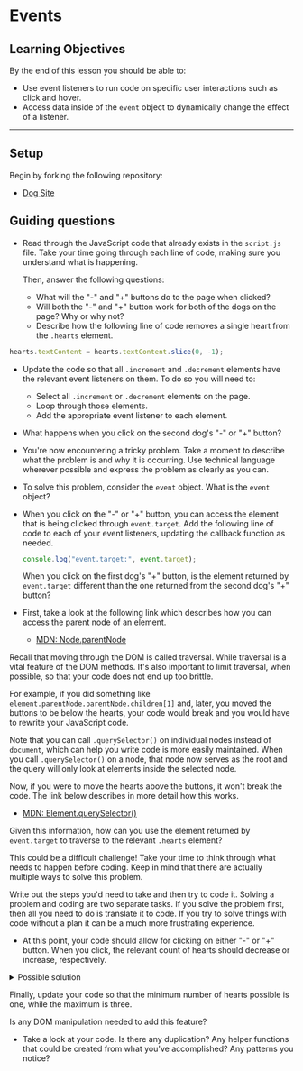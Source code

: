 # Events

## Learning Objectives

By the end of this lesson you should be able to:

- Use event listeners to run code on specific user interactions such as click and hover.
- Access data inside of the `event` object to dynamically change the effect of a listener.

---

## Setup

Begin by forking the following repository:

- [Dog Site](https://github.com/pursuit-curriculum-resources/starter-events)

## Guiding questions

- Read through the JavaScript code that already exists in the `script.js` file. Take your time going through each line of code, making sure you understand what is happening.

  Then, answer the following questions:

  - What will the "-" and "+" buttons do to the page when clicked?
  - Will both the "-" and "+" button work for both of the dogs on the page? Why or why not?
  - Describe how the following line of code removes a single heart from the `.hearts` element.

```js
hearts.textContent = hearts.textContent.slice(0, -1);
```

- Update the code so that all `.increment` and `.decrement` elements have the relevant event listeners on them. To do so you will need to:

  - Select all `.increment` or `.decrement` elements on the page.
  - Loop through those elements.
  - Add the appropriate event listener to each element.

- What happens when you click on the second dog's "-" or "+" button?

- You're now encountering a tricky problem. Take a moment to describe what the problem is and why it is occurring. Use technical language wherever possible and express the problem as clearly as you can.

- To solve this problem, consider the `event` object. What is the `event` object?

- When you click on the "-" or "+" button, you can access the element that is being clicked through `event.target`. Add the following line of code to each of your event listeners, updating the callback function as needed.

  ```js
  console.log("event.target:", event.target);
  ```

  When you click on the first dog's "+" button, is the element returned by `event.target` different than the one returned from the second dog's "+" button?

- First, take a look at the following link which describes how you can access the parent node of an element.

  - [MDN: Node.parentNode](https://developer.mozilla.org/en-US/docs/Web/API/Node/parentNode)

Recall that moving through the DOM is called traversal. While traversal is a vital feature of the DOM methods. It's also important to limit traversal, when possible, so that your code does not end up too brittle.

For example, if you did something like `element.parentNode.parentNode.children[1]` and, later, you moved the buttons to be below the hearts, your code would break and you would have to rewrite your JavaScript code.

Note that you can call `.querySelector()` on individual nodes instead of `document`, which can help you write code is more easily maintained. When you call `.querySelector()` on a node, that node now serves as the root and the query will only look at elements inside the selected node.

Now, if you were to move the hearts above the buttons, it won't break the code. The link below describes in more detail how this works.

- [MDN: Element.querySelector()](https://developer.mozilla.org/en-US/docs/Web/API/Element/querySelector)

Given this information, how can you use the element returned by `event.target` to traverse to the relevant `.hearts` element?

This could be a difficult challenge! Take your time to think through what needs to happen before coding. Keep in mind that there are actually multiple ways to solve this problem.

Write out the steps you'd need to take and then try to code it. Solving a problem and coding are two separate tasks. If you solve the problem first, then all you need to do is translate it to code. If you try to solve things with code without a plan it can be a much more frustrating experience.

- At this point, your code should allow for clicking on either "-" or "+" button. When you click, the relevant count of hearts should decrease or increase, respectively.

<details><summary>Possible solution</summary>

```js
const incrementButtons = document.querySelectorAll(".increment");

for (let button of incrementButtons) {
  button.addEventListener("click", (e) => {
    const hearts = e.target.parentNode.parentNode.querySelector(".hearts");
    hearts.textContent += "❤";
  });
}

const decrementButtons = document.querySelectorAll(".decrement");

for (let button of decrementButtons) {
  button.addEventListener("click", (e) => {
    const hearts = e.target.parentNode.parentNode.querySelector(".hearts");
    hearts.textContent = hearts.textContent.slice(0, -1);
  });
}
```

</details>

Finally, update your code so that the minimum number of hearts possible is one, while the maximum is three.

Is any DOM manipulation needed to add this feature?

- Take a look at your code. Is there any duplication? Any helper functions that could be created from what you've accomplished? Any patterns you notice?
